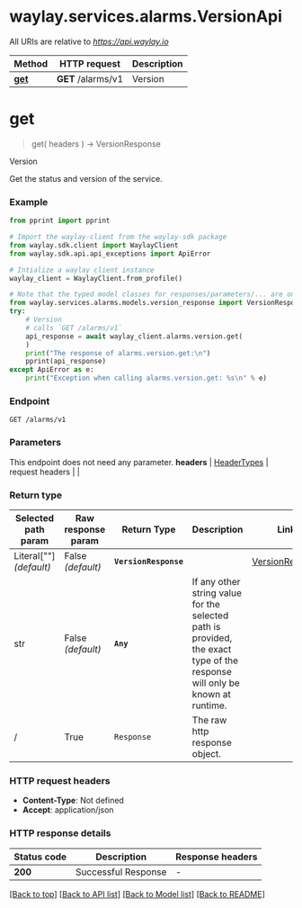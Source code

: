 # waylay.services.alarms.VersionApi

All URIs are relative to *https://api.waylay.io*

Method | HTTP request | Description
------------- | ------------- | -------------
[**get**](VersionApi.md#get) | **GET** /alarms/v1 | Version

# **get**
> get(
> headers
> ) -> VersionResponse

Version

Get the status and version of the service.

### Example

```python
from pprint import pprint

# Import the waylay-client from the waylay-sdk package
from waylay.sdk.client import WaylayClient
from waylay.sdk.api.api_exceptions import ApiError

# Intialize a waylay client instance
waylay_client = WaylayClient.from_profile()

# Note that the typed model classes for responses/parameters/... are only available when `waylay-sdk-alarms-types` is installed
from waylay.services.alarms.models.version_response import VersionResponse
try:
    # Version
    # calls `GET /alarms/v1`
    api_response = await waylay_client.alarms.version.get(
    )
    print("The response of alarms.version.get:\n")
    pprint(api_response)
except ApiError as e:
    print("Exception when calling alarms.version.get: %s\n" % e)
```

### Endpoint
```
GET /alarms/v1
```
### Parameters

This endpoint does not need any parameter.
**headers** | [HeaderTypes](Operation.md#req_headers) | request headers |  | 

### Return type

Selected path param | Raw response param | Return Type  | Description | Links
------------------- | ------------------ | ------------ | ----------- | -----
Literal[""] _(default)_  | False _(default)_ | **`VersionResponse`** |  | [VersionResponse](VersionResponse.md)
str | False _(default)_ | **`Any`** | If any other string value for the selected path is provided, the exact type of the response will only be known at runtime. | 
/ | True | `Response` | The raw http response object.

### HTTP request headers

 - **Content-Type**: Not defined
 - **Accept**: application/json

### HTTP response details

| Status code | Description | Response headers |
|-------------|-------------|------------------|
**200** | Successful Response |  -  |

[[Back to top]](#) [[Back to API list]](../README.md#documentation-for-api-endpoints) [[Back to Model list]](../README.md#documentation-for-models) [[Back to README]](../README.md)


